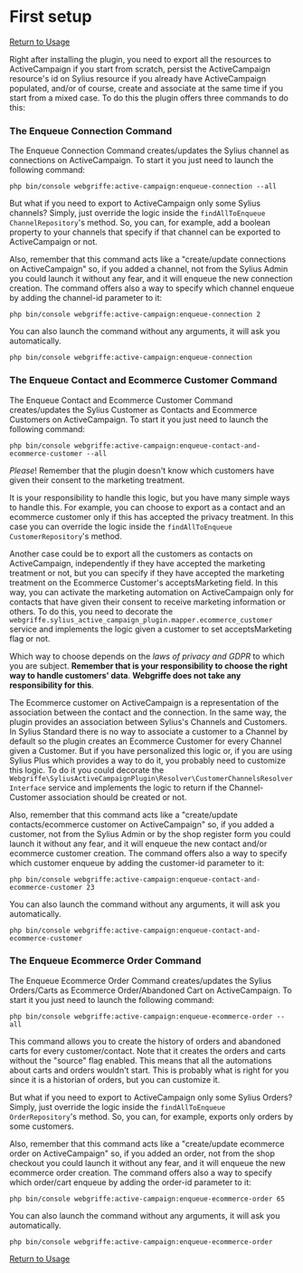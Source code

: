 # First setup

[Return to Usage](03-Usage.md)

Right after installing the plugin, you need to export all the resources to ActiveCampaign if you start from scratch,
persist the ActiveCampaign resource's id on Sylius resource if you already have ActiveCampaign populated, and/or of
course, create and associate at the same time if you start from a mixed case. To do this the plugin offers three
commands to do this:

### The Enqueue Connection Command

The Enqueue Connection Command creates/updates the Sylius channel as connections on ActiveCampaign. To start it you just
need to launch the following command:

```shell
php bin/console webgriffe:active-campaign:enqueue-connection --all
```

But what if you need to export to ActiveCampaign only some Sylius channels? Simply, just override the logic inside the
`findAllToEnqueue` `ChannelRepository`'s method. So, you can, for example, add a boolean property to your channels that
specify if that channel can be exported to ActiveCampaign or not.

Also, remember that this command acts like a "create/update connections on ActiveCampaign" so, if you added a channel,
not from the Sylius Admin you could launch it without any fear, and it will enqueue the new connection creation. The
command offers also a way to specify which channel enqueue by adding the channel-id parameter to it:

```shell
php bin/console webgriffe:active-campaign:enqueue-connection 2
```

You can also launch the command without any arguments, it will ask you automatically.

```shell
php bin/console webgriffe:active-campaign:enqueue-connection
```

### The Enqueue Contact and Ecommerce Customer Command

The Enqueue Contact and Ecommerce Customer Command creates/updates the Sylius Customer as Contacts and Ecommerce
Customers on ActiveCampaign. To start it you just need to launch the following command:

```shell
php bin/console webgriffe:active-campaign:enqueue-contact-and-ecommerce-customer --all
```

_Please_! Remember that the plugin doesn't know which customers have given their consent to the marketing treatment.

It is your responsibility to handle this logic, but you have many simple ways to handle this. For example, you can
choose to export as a contact and an ecommerce customer only if this has accepted the privacy treatment. In this case
you can override the logic inside the `findAllToEnqueue` `CustomerRepository`'s method.

Another case could be to export all the customers as contacts on ActiveCampaign, independently if they have accepted the
marketing treatment or not, but you can specify if they have accepted the marketing treatment on the Ecommerce
Customer's acceptsMarketing field. In this way, you can activate the marketing automation on ActiveCampaign only for
contacts that have given their consent to receive marketing information or others. To do this, you need to decorate the
`webgriffe.sylius_active_campaign_plugin.mapper.ecommerce_customer` service and implements the logic given a customer to
set acceptsMarketing flag or not.

Which way to choose depends on the _laws of privacy and GDPR_ to which you are subject. **Remember that is your
responsibility to choose the right way to handle customers' data**. **Webgriffe does not take any responsibility for
this**.

The Ecommerce customer on ActiveCampaign is a representation of the association between the contact and the connection.
In the same way, the plugin provides an association between Sylius's Channels and Customers. In Sylius Standard there is
no way to associate a customer to a Channel by default so the plugin creates an Ecommerce Customer for every Channel
given a Customer. But if you have personalized this logic or, if you are using Sylius Plus which provides a way to do
it, you probably need to customize this logic. To do it you could decorate the
`Webgriffe\SyliusActiveCampaignPlugin\Resolver\CustomerChannelsResolverInterface` service and implements the logic
to return if the Channel-Customer association should be created or not.

Also, remember that this command acts like a "create/update contacts/ecommerce customer on ActiveCampaign" so, if you
added a customer, not from the Sylius Admin or by the shop register form you could launch it without any fear, and it
will enqueue the new contact and/or ecommerce customer creation. The command offers also a way to specify which customer
enqueue by adding the customer-id parameter to it:

```shell
php bin/console webgriffe:active-campaign:enqueue-contact-and-ecommerce-customer 23
```

You can also launch the command without any arguments, it will ask you automatically.

```shell
php bin/console webgriffe:active-campaign:enqueue-contact-and-ecommerce-customer
```

### The Enqueue Ecommerce Order Command

The Enqueue Ecommerce Order Command creates/updates the Sylius Orders/Carts as Ecommerce Order/Abandoned Cart on
ActiveCampaign. To start it you just need to launch the following command:

```shell
php bin/console webgriffe:active-campaign:enqueue-ecommerce-order --all
```

This command allows you to create the history of orders and abandoned carts for every customer/contact. Note that it
creates the orders and carts without the "source" flag enabled. This means that all the automations about carts and
orders wouldn't start. This is probably what is right for you since it is a historian of orders, but you can customize
it.

But what if you need to export to ActiveCampaign only some Sylius Orders? Simply, just override the logic inside the
`findAllToEnqueue` `OrderRepository`'s method. So, you can, for example, exports only orders by some customers.

Also, remember that this command acts like a "create/update ecommerce order on ActiveCampaign" so, if you added an order,
not from the shop checkout you could launch it without any fear, and it will enqueue the new ecommerce order creation. The
command offers also a way to specify which order/cart enqueue by adding the order-id parameter to it:

```shell
php bin/console webgriffe:active-campaign:enqueue-ecommerce-order 65
```

You can also launch the command without any arguments, it will ask you automatically.

```shell
php bin/console webgriffe:active-campaign:enqueue-ecommerce-order
```

[Return to Usage](03-Usage.md)
